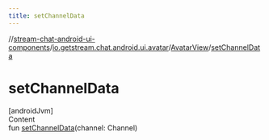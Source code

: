 ```yaml
---
title: setChannelData
---
```

//[stream-chat-android-ui-components](../../../index.md)/[io.getstream.chat.android.ui.avatar](../index.md)/[AvatarView](index.md)/[setChannelData](setChannelData.md)



# setChannelData  
[androidJvm]  
Content  
fun [setChannelData](setChannelData.md)(channel: Channel)  



